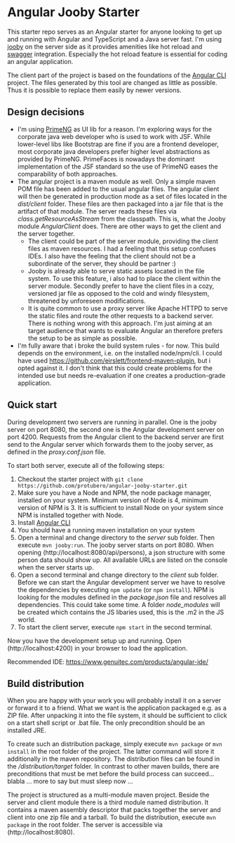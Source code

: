 # Angular Jooby Starter

This starter repo serves as an Angular starter for anyone looking to get up and running with Angular and TypeScript and a Java server fast. 
I'm using [jooby](https://github.com/jooby-project/jooby) on the server side as it provides amenities like hot reload and [swagger](https://swagger.io/) integration. Especially the hot reload feature is essential for coding an angular application.

The client part of the project is based on the foundations of the [Angular CLI](https://github.com/angular/angular-cli) project. The files generated by this tool are changed as little as possible. Thus it is possible to replace them easily by newer versions.

## Design decisions

- I'm using [PrimeNG](https://www.primefaces.org/primeng/#/) as UI lib for a reason. I'm exploring ways for the corporate java web developer who is used to work with JSF. While lower-level libs like Bootstrap are fine if you are a frontend developer, most corporate java developers prefer higher level abstractions as provided by PrimeNG. PrimeFaces is nowadays the dominant implementation of the JSF standard so the use of PrimeNG eases the comparability of both approaches.
- The angular project is a maven module as well. Only a simple maven POM file has been added to the usual angular files. The angular client will then be generated in production mode as a set of files located in the *dist/client* folder. These files are then packaged into a jar file that is the artifact of that module. The server reads these files via *class.getResourceAsStream* from the classpath. This is, what the Jooby module *AngularClient* does. There are other ways to get the client and the server together. 
  - The client could be part of the server module, providing the client files as maven resources. I had a feeling that this setup confuses IDEs. I also have the feeling that the client should not be a subordinate of the server, they should be partner :)
  - Jooby is already able to serve static assets located in the file system. To use this feature, i also had to place the client within the server module. Secondly prefer to have the client files in a cozy, versioned jar file as opposed to the cold and windy filesystem, threatened by unforeseen modifications.
  - It is quite common to use a proxy server like Apache HTTPD to serve the static files and route the other requests to a backend server. There is nothing wrong with this approach. I'm just aiming at an target audience that wants to evaluate Angular an therefore prefers the setup to be as simple as possible.
- I'm fully aware that i broke the build system rules - for now. This build depends on the environment, i.e. on the installed node/npm/cli. I could have used https://github.com/eirslett/frontend-maven-plugin, but i opted against it. I don't think that this could create problems for the intended use but needs re-evaluation if one creates a production-grade application.

## Quick start

During development two servers are running in parallel. One is the jooby server on port 8080, the second one is the Angular development server on port 4200. Requests from the Angular client to the backend server are first send to the Angular server which forwards them to the jooby server, as defined in the *proxy.conf.json* file.

To start both server, execute all of the following steps:

1. Checkout the starter project with `git clone https://github.com/protubero/angular-jooby-starter.git`
1. Make sure you have a Node and NPM, the node package manager, installed on your system. Minimum version of Node is 4, minimum version of NPM is 3. It is sufficient to install Node on your system since NPM is installed together with Node.   
1. Install [Angular CLI](https://github.com/angular/angular-cli)
1. You should have a running maven installation on your system
1. Open a terminal and change directory to the *server* sub folder. Then execute `mvn jooby:run`. The jooby server starts on port 8080. When opening (http://localhost:8080/api/persons), a json structure with some person data should show up. All available URLs are listed on the console when the server starts up. 
1. Open a second terminal and change directory to the *client* sub folder. Before we can start the Angular development server we have to resolve the dependencies by executing `npm update` (or `npm install`). NPM is looking for the modules defined in the *package.json* file and resolves all dependencies. This could take some time. A folder *node_modules* will be created which contains the JS libaries used, this is the .m2 in the JS world.
1. To start the client server, execute `npm start` in the second terminal. 

Now you have the development setup up and running. Open (http://localhost:4200) in your browser to load the application.

Recommended IDE: https://www.genuitec.com/products/angular-ide/
 

## Build distribution  

When you are happy with your work you will probably install it on a server or forward it to a friend. What we want is the application packaged e.g. as a ZIP file. After unpacking it into the file system, it should be sufficient to click on a start shell script or .bat file. The only precondition should be an installed JRE.

To create such an distribution package, simply execute `mvn package` or `mvn install` in the root folder of the project. The latter command will store it additionally in the maven repository. The distribution files can be found in the */distribution/target* folder.
In contrast to other maven builds, there are preconditions that must be met before the build process can succeed...  blabla ... more to say but must sleep now ... 


The project is structured as a multi-module maven project. Beside the server and client module there is a third module named distribution. 
It contains a maven assembly descriptor that packs together the server and client into one zip file and a tarball. To build the distribution, execute `mvn package` in the root folder. The server is accessible via (http://localhost:8080).

	




	
